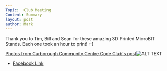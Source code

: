```yaml
---
Topic:  Club Meeting
Content: Summary
layout: post
author: Mark
---
```

Thank you to Tim, Bill and Sean for these amazing 3D Printed MicroBIT Stands. Each one took an hour to print! :-)

[Photos from Curborough Community Centre Code Club's post](https://www.facebook.com/1481985248595237/posts/2101819713278451/)![ALT TEXT](https://scontent.fbhx6-1.fna.fbcdn.net/v/t1.6435-9/64677110_2101818126611943_4622304259914858496_n.jpg?stp=dst-jpg_p720x720&_nc_cat=104&ccb=1-7&_nc_sid=730e14&_nc_ohc=0UechXCsfeMAX8XPsKB&_nc_ht=scontent.fbhx6-1.fna&edm=AKK4YLsEAAAA&oh=00_AfCakJV5HiGLO6OM0TAaCnCRmret_ndbclFXsUnj1uRpFw&oe=654E0E1A)

* [Facebook Link](https://www.facebook.com/1481985248595237/posts/2101819713278451/)


